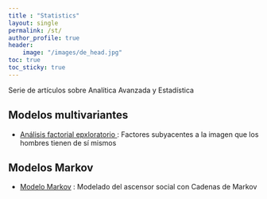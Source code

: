 ```yaml
---
title : "Statistics" 
layout: single
permalink: /st/
author_profile: true
header: 
    image: "/images/de_head.jpg"
toc: true
toc_sticky: true
---
```

 
Serie de artículos sobre Analítica Avanzada y Estadística

## Modelos multivariantes

* [Análisis factorial epxloratorio ](https://issamfakhari.github.io/statistics/analisisFactorialExploratorio/) : Factores subyacentes a la imagen que los hombres tienen de sí mismos



## Modelos Markov

* [Modelo Markov](https://issamfakhari.github.io/statistics/CadenasMarkov/) : Modelado del ascensor social con Cadenas de Markov


